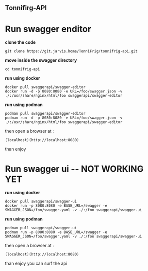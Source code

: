 Tonnifirg-API
-------------------------------------------

Run swagger enditor
===========================================

**clone the code**

	git clone https://git.jarvis.home/TonniFrig/tonnifrig-api.git
	
**move inside the swagger directory**

	cd tonnifrig-api

**run using docker**

	docker pull swaggerapi/swagger-editor
	docker run -d -p 8080:8080 -e URL=/foo/swagger.json -v ./:/usr/share/nginx/html/foo swaggerapi/swagger-editor

**run using podman**

	podman pull swaggerapi/swagger-editor
	podman run -d -p 8080:8080 -e URL=/foo/swagger.json -v ./:/usr/share/nginx/html/foo swaggerapi/swagger-editor

then open a browser at :

	[localhost](http://localhost:8080)

than enjoy 

Run swagger ui -- NOT WORKING YET
===================================================

**run using docker**

	docker pull swaggerapi/swagger-ui
	docker run -p 8080:8080 -e BASE_URL=/swagger -e SWAGGER_JSON=/foo/swagger.yaml -v ./:/foo swaggerapi/swagger-ui

**run using podman**

	podman pull swaggerapi/swagger-ui
	podman run -p 8080:8080 -e BASE_URL=/swagger -e SWAGGER_JSON=/foo/swagger.yaml -v ./:/foo swaggerapi/swagger-ui

then open a browser at :

	[localhost](http://localhost:8080)

than enjoy you can surf the api

